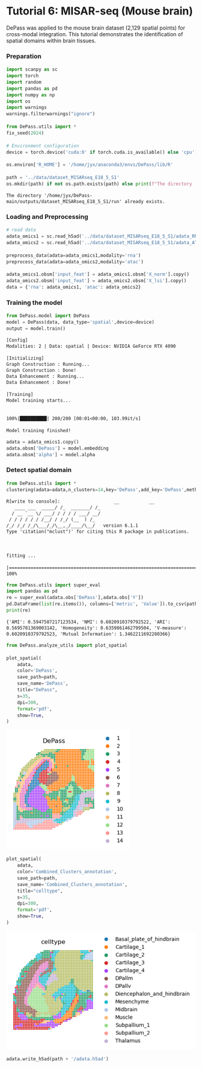 # Tutorial 6: MISAR-seq (Mouse brain)

DePass was applied to the mouse brain dataset (2,129 spatial points) for cross-modal integration. This tutorial demonstrates the identification of spatial domains within brain tissues.

### Preparation


```python
import scanpy as sc
import torch
import random
import pandas as pd
import numpy as np
import os
import warnings
warnings.filterwarnings("ignore")

from DePass.utils import *
fix_seed(2024)  

# Environment configuration
device = torch.device('cuda:0' if torch.cuda.is_available() else 'cpu')

os.environ['R_HOME'] = '/home/jyx/anaconda3/envs/DePass/lib/R'

path = '../data/dataset_MISARseq_E18_5_S1'
os.mkdir(path) if not os.path.exists(path) else print(f"The directory '{path}' already exists.\n")
```

    The directory '/home/jyx/DePass-main/outputs/dataset_MISARseq_E18_5_S1/run' already exists.
    


### Loading and Preprocessing


```python
# read data
adata_omics1 = sc.read_h5ad('../data/dataset_MISARseq_E18_5_S1/adata_RNA.h5ad')
adata_omics2 = sc.read_h5ad('../data/dataset_MISARseq_E18_5_S1/adata_ATAC.h5ad')

preprocess_data(adata=adata_omics1,modality='rna')
preprocess_data(adata=adata_omics2,modality='atac')

adata_omics1.obsm['input_feat'] = adata_omics1.obsm['X_norm'].copy()
adata_omics2.obsm['input_feat'] = adata_omics2.obsm['X_lsi'].copy()
data = {'rna': adata_omics1, 'atac': adata_omics2}
```

### Training the model


```python
from DePass.model import DePass
model = DePass(data, data_type='spatial',device=device)
output = model.train()
```

    [Config]
    Modalities: 2 | Data: spatial | Device: NVIDIA GeForce RTX 4090 
    
    [Initializing]
    Graph Construction : Running...
    Graph Construction : Done!
    Data Enhancement : Running...
    Data Enhancement : Done!
    
    [Training]
    Model training starts...


    100%|██████████| 200/200 [00:01<00:00, 103.99it/s]

    Model training finished!
    


    



```python
adata = adata_omics1.copy()
adata.obsm['DePass'] = model.embedding
adata.obsm['alpha'] = model.alpha 
```

### Detect spatial domain 


```python
from DePass.utils import *
clustering(adata=adata,n_clusters=14,key='DePass',add_key='DePass',method='mclust',use_pca=True)
```

    R[write to console]:                    __           __ 
       ____ ___  _____/ /_  _______/ /_
      / __ `__ \/ ___/ / / / / ___/ __/
     / / / / / / /__/ / /_/ (__  ) /_  
    /_/ /_/ /_/\___/_/\__,_/____/\__/   version 6.1.1
    Type 'citation("mclust")' for citing this R package in publications.
    


    fitting ...
      |======================================================================| 100%



```python
from DePass.utils import super_eval
import pandas as pd
re = super_eval(adata.obs['DePass'],adata.obs['Y'])
pd.DataFrame(list(re.items()), columns=['metric', 'Value']).to_csv(path + '/re.csv', sep='\t', index=True, float_format='%.6f')
print(re)

```

    {'AMI': 0.5947587217123534, 'NMI': 0.6020910379792522, 'ARI': 0.5695781369003142, 'Homogeneity': 0.6359861462799504, 'V-measure': 0.6020910379792523, 'Mutual Information': 1.3462211692280366}



```python
from DePass.analyze_utils import plot_spatial

plot_spatial(
    adata,
    color='DePass',
    save_path=path,
    save_name='DePass',
    title="DePass",
    s=35,
    dpi=300,
    format='pdf',
    show=True,
)

```


    
![png](Tutorial6_files/Tutorial6_12_0.png)
    



```python
plot_spatial(
    adata,
    color='Combined_Clusters_annotation',
    save_path=path,
    save_name='Combined_Clusters_annotation',
    title="celltype",
    s=35,
    dpi=300,
    format='pdf',
    show=True,
)

```


    
![png](Tutorial6_files/Tutorial6_13_0.png)
    



```python
adata.write_h5ad(path + '/adata.h5ad')  
```
